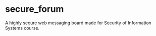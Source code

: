 # secure_forum
A highly secure web messaging board made for Security of Information Systems course.

